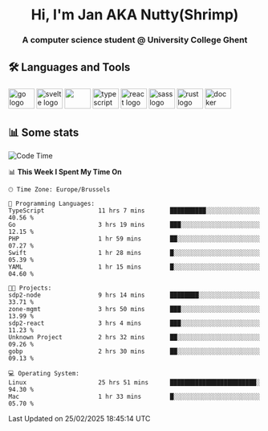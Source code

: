 <h1 align="center">Hi, I'm Jan AKA Nutty(Shrimp)</h1>
<h3 align="center">A computer science student @ University College Ghent</h3>

<h2 align="left">🛠️ Languages and Tools</h2>

###

<div align="left">
  <img src="https://cdn.jsdelivr.net/gh/devicons/devicon/icons/go/go-original.svg" height="40" width="52" alt="go logo"  />
  <img src="https://cdn.jsdelivr.net/gh/devicons/devicon@latest/icons/svelte/svelte-original.svg"  height="40" width="52" alt="svelte logo" />
  <img src="https://cdn.jsdelivr.net/gh/devicons/devicon@latest/icons/tailwindcss/tailwindcss-original.svg" height="40" width="52" />
  <img src="https://cdn.jsdelivr.net/gh/devicons/devicon/icons/typescript/typescript-original.svg" height="40" width="52" alt="typescript logo"  />
  <img src="https://cdn.jsdelivr.net/gh/devicons/devicon/icons/react/react-original.svg" height="40" width="52" alt="react logo"  />
  <img src="https://cdn.jsdelivr.net/gh/devicons/devicon/icons/sass/sass-original.svg" height="40" width="52" alt="sass logo"  />
  <img src="https://cdn.jsdelivr.net/gh/devicons/devicon@latest/icons/rust/rust-original.svg" height="40" width="52" alt="rust logo" />
  <img src="https://cdn.jsdelivr.net/gh/devicons/devicon/icons/docker/docker-original.svg" height="40" width="52" alt="docker logo"  />
</div>

<h2>📊 Some stats</h2>

<!--START_SECTION:waka-->
![Code Time](http://img.shields.io/badge/Code%20Time-5%2C667%20hrs%2058%20mins-blue)

📊 **This Week I Spent My Time On** 

```text
🕑︎ Time Zone: Europe/Brussels

💬 Programming Languages: 
TypeScript               11 hrs 7 mins       ██████████░░░░░░░░░░░░░░░   40.56 % 
Go                       3 hrs 19 mins       ███░░░░░░░░░░░░░░░░░░░░░░   12.15 % 
PHP                      1 hr 59 mins        ██░░░░░░░░░░░░░░░░░░░░░░░   07.27 % 
Swift                    1 hr 28 mins        █░░░░░░░░░░░░░░░░░░░░░░░░   05.39 % 
YAML                     1 hr 15 mins        █░░░░░░░░░░░░░░░░░░░░░░░░   04.60 % 

🐱‍💻 Projects: 
sdp2-node                9 hrs 14 mins       ████████░░░░░░░░░░░░░░░░░   33.71 % 
zone-mgmt                3 hrs 50 mins       ███░░░░░░░░░░░░░░░░░░░░░░   13.99 % 
sdp2-react               3 hrs 4 mins        ███░░░░░░░░░░░░░░░░░░░░░░   11.23 % 
Unknown Project          2 hrs 32 mins       ██░░░░░░░░░░░░░░░░░░░░░░░   09.26 % 
gobp                     2 hrs 30 mins       ██░░░░░░░░░░░░░░░░░░░░░░░   09.13 % 

💻 Operating System: 
Linux                    25 hrs 51 mins      ████████████████████████░   94.30 % 
Mac                      1 hr 33 mins        █░░░░░░░░░░░░░░░░░░░░░░░░   05.70 % 
```


 Last Updated on 25/02/2025 18:45:14 UTC
<!--END_SECTION:waka-->
